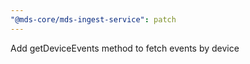 ```yaml
---
"@mds-core/mds-ingest-service": patch
---
```


Add getDeviceEvents method to fetch events by device
